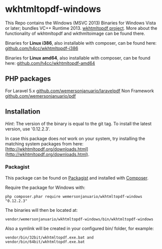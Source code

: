 wkhtmltopdf-windows
================

This Repo contains the Windows (MSVC 2013) Binaries for Windows Vista or later; bundles VC++ Runtime 2013.
[wkhtmltopdf project](http://wkhtmltopdf.org/).
More about the functionality of wkhtmltopdf and wkthmltoimage can be found there.

Binaries for __Linux i386__, also installable with composer, can be found here: [github.com/h4cc/wkhtmltopdf-i386](https://github.com/h4cc/wkhtmltopdf-i386)

Binaries for __Linux amd64__, also installable with composer, can be found here: [github.com/h4cc/wkhtmltopdf-amd64](https://github.com/h4cc/wkhtmltopdf-amd64)

## PHP packages

For Laravel 5.x [github.com/wemersonjanuario/laravelpdf](https://github.com/wemersonjanuario/laravelpdf)
Non Framework [github.com/wemersonjanuario/pdf](https://github.com/wemersonjanuario/pdf)


## Installation

_Hint_:
The version of the binary is equal to the git tag.
To install the latest version, use '0.12.2.3'.

In case this package does _not_ work on your system, try installing the matching system packages from here: [http://wkhtmltopdf.org/downloads.html](http://wkhtmltopdf.org/downloads.html).

### Packagist

This package can be found on [Packagist](http://packagist.org) and installed with [Composer](https://getcomposer.org/).

Require the package for Windows with:

    php composer.phar require wemersonjanuario/wkhtmltopdf-windows "0.12.2.3"


The binaries will then be located at:

    vendor/wemersonjanuario/wkhtmltopdf-windows/bin/wkhtmltopdf-windows

Also a symlink will be created in your configured bin/ folder, for example:

    vendor/bin/32bit/wkhtmltopdf.exe.bat and vendor/bin/64bit/wkhtmltopdf.exe.bat